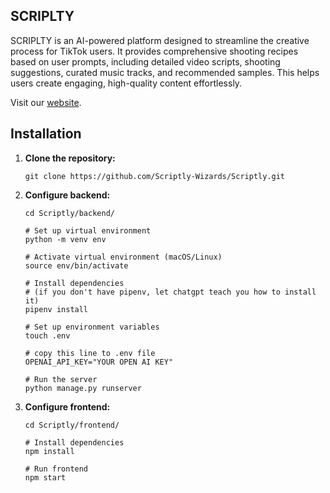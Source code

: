 ## SCRIPLTY

SCRIPLTY is an AI-powered platform designed to streamline the creative process for TikTok users. It provides comprehensive shooting recipes based on user prompts, including detailed video scripts, shooting suggestions, curated music tracks, and recommended samples. This helps users create engaging, high-quality content effortlessly.

Visit our [website](https://scriply-lena-zhangs-projects.vercel.app/).

## Installation

1. **Clone the repository:**

   ```shell
   git clone https://github.com/Scriptly-Wizards/Scriptly.git
   ```

2. **Configure backend:**

   ```shell
   cd Scriptly/backend/

   # Set up virtual environment
   python -m venv env

   # Activate virtual environment (macOS/Linux)
   source env/bin/activate

   # Install dependencies
   # (if you don't have pipenv, let chatgpt teach you how to install it)
   pipenv install

   # Set up environment variables
   touch .env

   # copy this line to .env file
   OPENAI_API_KEY="YOUR OPEN AI KEY"

   # Run the server
   python manage.py runserver
   ```

3. **Configure frontend:**

   ```shell
   cd Scriptly/frontend/

   # Install dependencies
   npm install

   # Run frontend
   npm start
   ```
